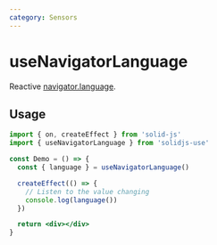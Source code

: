 ```yaml
---
category: Sensors
---
```


# useNavigatorLanguage

Reactive [navigator.language](https://developer.mozilla.org/en-US/docs/Web/API/Navigator/language).

## Usage

```jsx
import { on, createEffect } from 'solid-js'
import { useNavigatorLanguage } from 'solidjs-use'

const Demo = () => {
  const { language } = useNavigatorLanguage()

  createEffect(() => {
    // Listen to the value changing
    console.log(language())
  })

  return <div></div>
}
```
